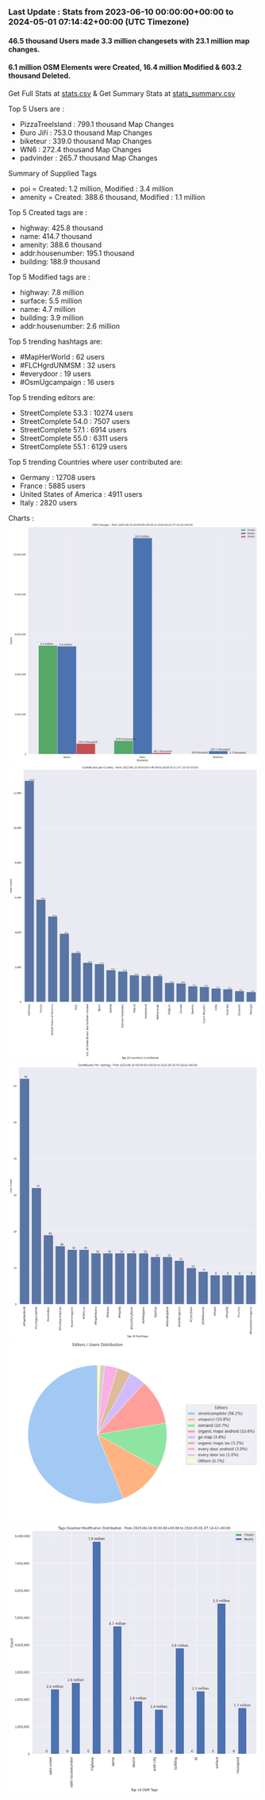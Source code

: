 ### Last Update : Stats from 2023-06-10 00:00:00+00:00 to 2024-05-01 07:14:42+00:00 (UTC Timezone)

#### 46.5 thousand Users made 3.3 million changesets with 23.1 million map changes.
#### 6.1 million OSM Elements were Created, 16.4 million Modified & 603.2 thousand Deleted.
Get Full Stats at [stats.csv](/stats/fieldmappers/Daily/stats.csv)
 & Get Summary Stats at [stats_summary.csv](/stats/fieldmappers/Daily/stats_summary.csv)

Top 5 Users are : 
- PizzaTreeIsland : 799.1 thousand Map Changes
- Đuro Jiří : 753.0 thousand Map Changes
- biketeur : 339.0 thousand Map Changes
- WN6 : 272.4 thousand Map Changes
- padvinder : 265.7 thousand Map Changes

Summary of Supplied Tags
- poi = Created: 1.2 million, Modified : 3.4 million
- amenity = Created: 388.6 thousand, Modified : 1.1 million


Top 5 Created tags are :
- highway: 425.8 thousand
- name: 414.7 thousand
- amenity: 388.6 thousand
- addr:housenumber: 195.1 thousand
- building: 188.9 thousand


Top 5 Modified tags are :
- highway: 7.8 million
- surface: 5.5 million
- name: 4.7 million
- building: 3.9 million
- addr:housenumber: 2.6 million


Top 5 trending hashtags are:
- #MapHerWorld : 62 users
- #FLCHgrdUNMSM : 32 users
- #everydoor : 19 users
- #OsmUgcampaign : 16 users


Top 5 trending editors are:
- StreetComplete 53.3 : 10274 users
- StreetComplete 54.0 : 7507 users
- StreetComplete 57.1 : 6914 users
- StreetComplete 55.0 : 6311 users
- StreetComplete 55.1 : 6129 users


Top 5 trending Countries where user contributed are:
- Germany : 12708 users
- France : 5885 users
- United States of America : 4911 users
- Italy : 2820 users


 Charts : 
![Alt text](./stats_osm_changes.png) 
![Alt text](./stats_users_per_country.png) 
![Alt text](./stats_users_per_hashtag.png) 
![Alt text](./stats_editors_pie_chart.png) 
![Alt text](./stats_tags.png) 
